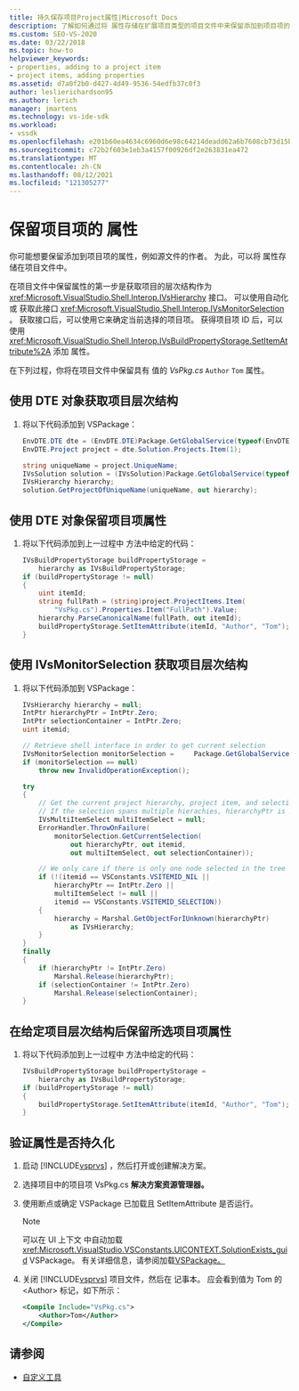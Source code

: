 ```yaml
---
title: 持久保存项目Project属性|Microsoft Docs
description: 了解如何通过将 属性存储在扩展项目类型的项目文件中来保留添加到项目项的属性。
ms.custom: SEO-VS-2020
ms.date: 03/22/2018
ms.topic: how-to
helpviewer_keywords:
- properties, adding to a project item
- project items, adding properties
ms.assetid: d7a0f2b0-d427-4d49-9536-54edfb37c0f3
author: leslierichardson95
ms.author: lerich
manager: jmartens
ms.technology: vs-ide-sdk
ms.workload:
- vssdk
ms.openlocfilehash: e201b60ea4634c6960d6e98c64214deadd62a6b7608cb73d15b71bf2a497254f
ms.sourcegitcommit: c72b2f603e1eb3a4157f00926df2e263831ea472
ms.translationtype: MT
ms.contentlocale: zh-CN
ms.lasthandoff: 08/12/2021
ms.locfileid: "121305277"
---
```

# <a name="persist-the-property-of-a-project-item"></a>保留项目项的 属性
你可能想要保留添加到项目项的属性，例如源文件的作者。 为此，可以将 属性存储在项目文件中。

 在项目文件中保留属性的第一步是获取项目的层次结构作为 <xref:Microsoft.VisualStudio.Shell.Interop.IVsHierarchy> 接口。 可以使用自动化或 获取此接口 <xref:Microsoft.VisualStudio.Shell.Interop.IVsMonitorSelection> 。 获取接口后，可以使用它来确定当前选择的项目项。 获得项目项 ID 后，可以使用 <xref:Microsoft.VisualStudio.Shell.Interop.IVsBuildPropertyStorage.SetItemAttribute%2A> 添加 属性。

 在下列过程，你将在项目文件中保留具有 值的 *VsPkg.cs* `Author` `Tom` 属性。

## <a name="to-obtain-the-project-hierarchy-with-the-dte-object"></a>使用 DTE 对象获取项目层次结构

1. 将以下代码添加到 VSPackage：

    ```csharp
    EnvDTE.DTE dte = (EnvDTE.DTE)Package.GetGlobalService(typeof(EnvDTE.DTE));
    EnvDTE.Project project = dte.Solution.Projects.Item(1);

    string uniqueName = project.UniqueName;
    IVsSolution solution = (IVsSolution)Package.GetGlobalService(typeof(SVsSolution));
    IVsHierarchy hierarchy;
    solution.GetProjectOfUniqueName(uniqueName, out hierarchy);
    ```

## <a name="to-persist-the-project-item-property-with-the-dte-object"></a>使用 DTE 对象保留项目项属性

1. 将以下代码添加到上一过程中 方法中给定的代码：

    ```csharp
    IVsBuildPropertyStorage buildPropertyStorage =
        hierarchy as IVsBuildPropertyStorage;
    if (buildPropertyStorage != null)
    {
        uint itemId;
        string fullPath = (string)project.ProjectItems.Item(
            "VsPkg.cs").Properties.Item("FullPath").Value;
        hierarchy.ParseCanonicalName(fullPath, out itemId);
        buildPropertyStorage.SetItemAttribute(itemId, "Author", "Tom");
    }
    ```

## <a name="to-obtain-the-project-hierarchy-using-ivsmonitorselection"></a>使用 IVsMonitorSelection 获取项目层次结构

1. 将以下代码添加到 VSPackage：

    ```csharp
    IVsHierarchy hierarchy = null;
    IntPtr hierarchyPtr = IntPtr.Zero;
    IntPtr selectionContainer = IntPtr.Zero;
    uint itemid;

    // Retrieve shell interface in order to get current selection
    IVsMonitorSelection monitorSelection =     Package.GetGlobalService(typeof(SVsShellMonitorSelection)) as     IVsMonitorSelection;
    if (monitorSelection == null)
        throw new InvalidOperationException();

    try
    {
        // Get the current project hierarchy, project item, and selection container for the current selection
        // If the selection spans multiple hierachies, hierarchyPtr is Zero
        IVsMultiItemSelect multiItemSelect = null;
        ErrorHandler.ThrowOnFailure(
            monitorSelection.GetCurrentSelection(
                out hierarchyPtr, out itemid,
                out multiItemSelect, out selectionContainer));

        // We only care if there is only one node selected in the tree
        if (!(itemid == VSConstants.VSITEMID_NIL ||
            hierarchyPtr == IntPtr.Zero ||
            multiItemSelect != null ||
            itemid == VSConstants.VSITEMID_SELECTION))
        {
            hierarchy = Marshal.GetObjectForIUnknown(hierarchyPtr)
                as IVsHierarchy;
        }
    }
    finally
    {
        if (hierarchyPtr != IntPtr.Zero)
            Marshal.Release(hierarchyPtr);
        if (selectionContainer != IntPtr.Zero)
            Marshal.Release(selectionContainer);
    }
    ```

## <a name="to-persist-the-selected-project-item-property-given-the-project-hierarchy"></a>在给定项目层次结构后保留所选项目项属性

1. 将以下代码添加到上一过程中 方法中给定的代码：

    ```csharp
    IVsBuildPropertyStorage buildPropertyStorage =
        hierarchy as IVsBuildPropertyStorage;
    if (buildPropertyStorage != null)
    {
        buildPropertyStorage.SetItemAttribute(itemId, "Author", "Tom");
    }
    ```

## <a name="to-verify-that-the-property-is-persisted"></a>验证属性是否持久化

1. 启动 [!INCLUDE[vsprvs](../code-quality/includes/vsprvs_md.md)] ，然后打开或创建解决方案。

2. 选择项目中的项目项 VsPkg.cs **解决方案资源管理器。**

3. 使用断点或确定 VSPackage 已加载且 SetItemAttribute 是否运行。

   > [!NOTE]
   > 可以在 UI 上下文 中自动加载 <xref:Microsoft.VisualStudio.VSConstants.UICONTEXT.SolutionExists_guid> VSPackage。 有关详细信息，请参阅加载[VSPackage。](../extensibility/loading-vspackages.md)

4. 关闭 [!INCLUDE[vsprvs](../code-quality/includes/vsprvs_md.md)] 项目文件，然后在 记事本。 应会看到值为 Tom 的 \<Author> 标记，如下所示：

   ```xml
   <Compile Include="VsPkg.cs">
       <Author>Tom</Author>
   </Compile>
   ```

## <a name="see-also"></a>请参阅

- [自定义工具](../extensibility/internals/custom-tools.md)
